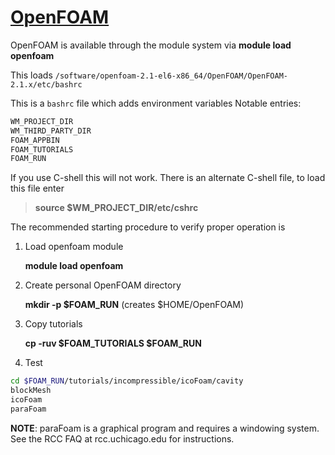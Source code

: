 # [OpenFOAM](single:OpenFOAM)

OpenFOAM is available through the module system via **module load openfoam**

This loads `/software/openfoam-2.1-el6-x86_64/OpenFOAM/OpenFOAM-2.1.x/etc/bashrc`

This is a `bashrc` file which adds environment variables
Notable entries:

```bash
WM_PROJECT_DIR
WM_THIRD_PARTY_DIR
FOAM_APPBIN
FOAM_TUTORIALS
FOAM_RUN
```

If you use C-shell this will not work.
There is an alternate C-shell file, to load this file enter

> **source $WM_PROJECT_DIR/etc/cshrc**

The recommended starting procedure to verify proper operation is


1. Load openfoam module

    **module load openfoam**


2. Create personal OpenFOAM directory

    **mkdir -p $FOAM_RUN** (creates $HOME/OpenFOAM)


3. Copy tutorials

    **cp -ruv $FOAM_TUTORIALS $FOAM_RUN**


4. Test

```bash
cd $FOAM_RUN/tutorials/incompressible/icoFoam/cavity
blockMesh
icoFoam
paraFoam
```

**NOTE**: paraFoam is a graphical program and requires a windowing system.
See the RCC FAQ at rcc.uchicago.edu for instructions.

<!-- OpenFOAM_: http://www.openfoam.com/ -->
